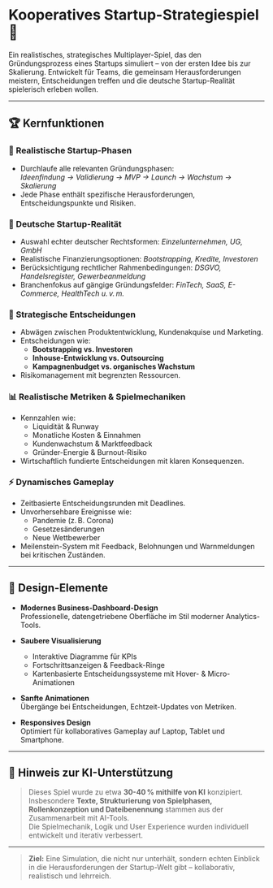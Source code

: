 # Kooperatives Startup-Strategiespiel 🚀

Ein realistisches, strategisches Multiplayer-Spiel, das den Gründungsprozess eines Startups simuliert – von der ersten Idee bis zur Skalierung. Entwickelt für Teams, die gemeinsam Herausforderungen meistern, Entscheidungen treffen und die deutsche Startup-Realität spielerisch erleben wollen.

---

## 🏆 Kernfunktionen

### 🏢 Realistische Startup-Phasen
- Durchlaufe alle relevanten Gründungsphasen:  
  *Ideenfindung → Validierung → MVP → Launch → Wachstum → Skalierung*
- Jede Phase enthält spezifische Herausforderungen, Entscheidungspunkte und Risiken.

### 💼 Deutsche Startup-Realität
- Auswahl echter deutscher Rechtsformen: *Einzelunternehmen, UG, GmbH*
- Realistische Finanzierungsoptionen: *Bootstrapping, Kredite, Investoren*
- Berücksichtigung rechtlicher Rahmenbedingungen: *DSGVO, Handelsregister, Gewerbeanmeldung*
- Branchenfokus auf gängige Gründungsfelder: *FinTech, SaaS, E-Commerce, HealthTech u. v. m.*

### 🎯 Strategische Entscheidungen
- Abwägen zwischen Produktentwicklung, Kundenakquise und Marketing.
- Entscheidungen wie:  
  - **Bootstrapping vs. Investoren**
  - **Inhouse-Entwicklung vs. Outsourcing**
  - **Kampagnenbudget vs. organisches Wachstum**
- Risikomanagement mit begrenzten Ressourcen.

### 📊 Realistische Metriken & Spielmechaniken
- Kennzahlen wie:
  - Liquidität & Runway
  - Monatliche Kosten & Einnahmen
  - Kundenwachstum & Marktfeedback
  - Gründer-Energie & Burnout-Risiko
- Wirtschaftlich fundierte Entscheidungen mit klaren Konsequenzen.

### ⚡ Dynamisches Gameplay
- Zeitbasierte Entscheidungsrunden mit Deadlines.
- Unvorhersehbare Ereignisse wie:
  - Pandemie (z. B. Corona)
  - Gesetzesänderungen
  - Neue Wettbewerber
- Meilenstein-System mit Feedback, Belohnungen und Warnmeldungen bei kritischen Zuständen.

---

## 🎨 Design-Elemente

- **Modernes Business-Dashboard-Design**  
  Professionelle, datengetriebene Oberfläche im Stil moderner Analytics-Tools.


- **Saubere Visualisierung**  
  - Interaktive Diagramme für KPIs  
  - Fortschrittsanzeigen & Feedback-Ringe  
  - Kartenbasierte Entscheidungssysteme mit Hover- & Micro-Animationen

- **Sanfte Animationen**  
  Übergänge bei Entscheidungen, Echtzeit-Updates von Metriken.

- **Responsives Design**  
  Optimiert für kollaboratives Gameplay auf Laptop, Tablet und Smartphone.

---

## 💬 Hinweis zur KI-Unterstützung

> Dieses Spiel wurde zu etwa **30-40 % mithilfe von KI** konzipiert.  
> Insbesondere **Texte, Strukturierung von Spielphasen, Rollenkonzeption und Dateibenennung** stammen aus der Zusammenarbeit mit AI-Tools.  
> Die Spielmechanik, Logik und User Experience wurden individuell entwickelt und iterativ verbessert.

---

> **Ziel:** Eine Simulation, die nicht nur unterhält, sondern echten Einblick in die Herausforderungen der Startup-Welt gibt – kollaborativ, realistisch und lehrreich.
